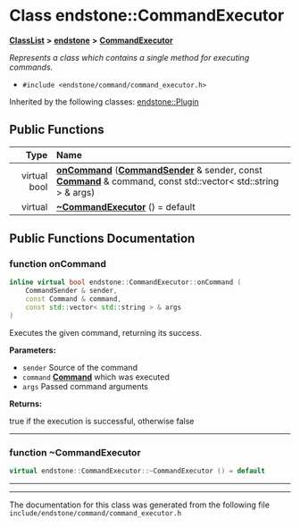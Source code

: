 

# Class endstone::CommandExecutor



[**ClassList**](annotated.md) **>** [**endstone**](namespaceendstone.md) **>** [**CommandExecutor**](classendstone_1_1CommandExecutor.md)



_Represents a class which contains a single method for executing commands._ 

* `#include <endstone/command/command_executor.h>`





Inherited by the following classes: [endstone::Plugin](classendstone_1_1Plugin.md)
































## Public Functions

| Type | Name |
| ---: | :--- |
| virtual bool | [**onCommand**](#function-oncommand) ([**CommandSender**](classendstone_1_1CommandSender.md) & sender, const [**Command**](classendstone_1_1Command.md) & command, const std::vector&lt; std::string &gt; & args) <br> |
| virtual  | [**~CommandExecutor**](#function-commandexecutor) () = default<br> |




























## Public Functions Documentation




### function onCommand 

```C++
inline virtual bool endstone::CommandExecutor::onCommand (
    CommandSender & sender,
    const Command & command,
    const std::vector< std::string > & args
) 
```



Executes the given command, returning its success.




**Parameters:**


* `sender` Source of the command 
* `command` [**Command**](classendstone_1_1Command.md) which was executed 
* `args` Passed command arguments 



**Returns:**

true if the execution is successful, otherwise false 





        

<hr>



### function ~CommandExecutor 

```C++
virtual endstone::CommandExecutor::~CommandExecutor () = default
```




<hr>

------------------------------
The documentation for this class was generated from the following file `include/endstone/command/command_executor.h`

